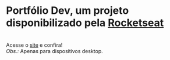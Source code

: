<h1>Portfólio Dev, um projeto disponibilizado pela  <a href="https://www.rocketseat.com.br/">Rocketseat</a></h1>
<br>
Acesse o <a href="https://lucas-emanuel1.github.io/Portfolio_dev/">site</a> e confira!
<br>
<em>Obs.:</em> Apenas para dispositivos desktop.
